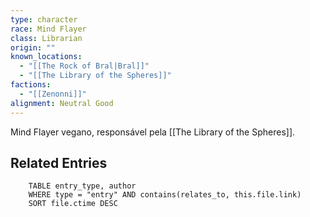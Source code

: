 ```yaml
---
type: character
race: Mind Flayer
class: Librarian
origin: ""
known_locations:
  - "[[The Rock of Bral|Bral]]"
  - "[[The Library of the Spheres]]"
factions:
  - "[[Zenonni]]"
alignment: Neutral Good
---
```

Mind Flayer vegano, responsável pela [[The Library of the Spheres]]. 

<!-- DYNAMIC:related-entries -->

## Related Entries

```dataview
    TABLE entry_type, author
    WHERE type = "entry" AND contains(relates_to, this.file.link)
    SORT file.ctime DESC
```

<!-- /DYNAMIC -->